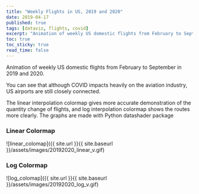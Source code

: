 ```yaml
---
title: "Weekly Flights in US, 2019 and 2020"
date: 2019-04-17
published: true
tags: [dataviz, flights, covid]
excerpt: "Animation of weekly US domestic flights from February to September in 2019 and 2020"
toc: true
toc_sticky: true
read_time: false
---
```


Animation of weekly US domestic flights from February to September in 2019 and 2020.

You can see that although COVID impacts heavily on the aviation industry, US airports are still closely connected.

The linear interpolation colormap gives more accurate demonstration of the quantity change of flights, and log interpolation colormap shows the routes more clearly. The graphs are made with Python datashader package

### Linear Colormap

![linear_colomap]({{ site.url }}{{ site.baseurl }}/assets/images/20192020_linear_v.gif)

### Log Colormap

![log_colomap]({{ site.url }}{{ site.baseurl }}/assets/images/20192020_log_v.gif)
